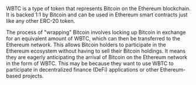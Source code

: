 WBTC is a type of token that represents Bitcoin on the Ethereum blockchain. It is backed 1:1 by Bitcoin and can be used in Ethereum smart contracts just like any other ERC-20 token.

The process of "wrapping" Bitcoin involves locking up Bitcoin in exchange for an equivalent amount of WBTC, which can then be transferred to the Ethereum network. This allows Bitcoin holders to participate in the Ethereum ecosystem without having to sell their Bitcoin holdings.
It means they are eagerly anticipating the arrival of Bitcoin on the Ethereum network in the form of WBTC. This may be because they want to use WBTC to participate in decentralized finance (DeFi) applications or other Ethereum-based projects.
